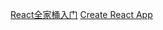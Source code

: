 [React全家桶入门](https://blog.csdn.net/awaw00)
[Create React App](https://github.com/facebookincubator/create-react-app)
